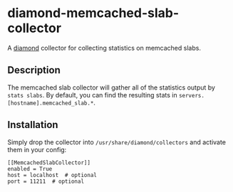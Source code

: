 # diamond-memcached-slab-collector

A [diamond](https://github.com/python-diamond/Diamond) collector for
collecting statistics on memcached slabs.

## Description

The memcached slab collector will gather all of the statistics output by
`stats slabs`.  By default, you can find the resulting stats in
`servers.[hostname].memcached_slab.*`.

## Installation

Simply drop the collector into `/usr/share/diamond/collectors` and activate
them in your config:

```
[[MemcachedSlabCollector]]
enabled = True
host = localhost  # optional
port = 11211  # optional
```
